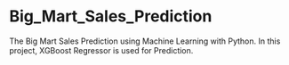 # Big_Mart_Sales_Prediction
The Big Mart Sales Prediction using Machine Learning with Python. In this project, XGBoost Regressor is used for Prediction.
